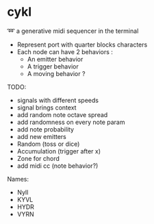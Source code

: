 # cykl
:loop: a generative midi sequencer in the terminal

 - Represent port with quarter blocks characters
 - Each node can have 2 behaviors :
 	- An emitter behavior
 	- A trigger behavior
 	- A moving behavior ?

TODO:
 - signals with different speeds
 - signal brings context
 - add random note octave spread
 - add randomness on every note param
 - add note probability
 - add new emitters
  - Random (toss or dice)
  - Accumulation (trigger after x)
  - Zone for chord
 - add midi cc (note behavior?)

Names:
  - Nyll
  - KYVL
  - HYDR
  - VYRN

